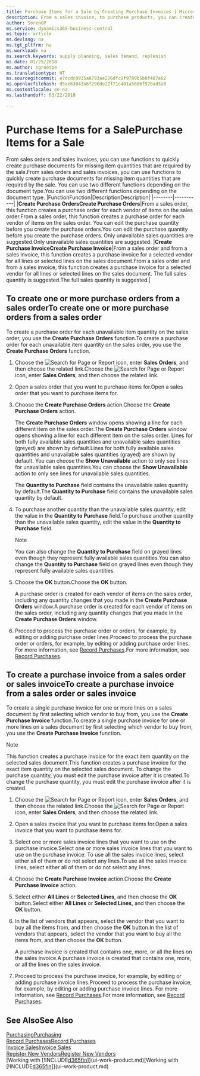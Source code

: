 ```yaml
---
title: Purchase Items for a Sale by Creating Purchase Invoices | Microsoft Docs
description: From a sales invoice, to purchase products, you can create a purchase invoice for a vendor or supplier.
author: SorenGP
ms.service: dynamics365-business-central
ms.topic: article
ms.devlang: na
ms.tgt_pltfrm: na
ms.workload: na
ms.search.keywords: supply planning, sales demand, replenish
ms.date: 01/25/2018
ms.author: sgroespe
ms.translationtype: HT
ms.sourcegitcommit: e7dcdc0935a8793ae226dfc2f9709b5b8f487a62
ms.openlocfilehash: d5ae63043a6f296de22f71c401a5686f970ad3a0
ms.contentlocale: en-nz
ms.lasthandoff: 03/22/2018

---
```

# <a name="purchase-items-for-a-sale"></a><span data-ttu-id="140d9-103">Purchase Items for a Sale</span><span class="sxs-lookup"><span data-stu-id="140d9-103">Purchase Items for a Sale</span></span>
<span data-ttu-id="140d9-104">From sales orders and sales invoices, you can use functions to quickly create purchase documents for missing item quantities that are required by the sale.</span><span class="sxs-lookup"><span data-stu-id="140d9-104">From sales orders and sales invoices, you can use functions to quickly create purchase documents for missing item quantities that are required by the sale.</span></span> <span data-ttu-id="140d9-105">You can use two different functions depending on the document type.</span><span class="sxs-lookup"><span data-stu-id="140d9-105">You can use two different functions depending on the document type.</span></span>
|<span data-ttu-id="140d9-106">Function</span><span class="sxs-lookup"><span data-stu-id="140d9-106">Function</span></span>|<span data-ttu-id="140d9-107">Description</span><span class="sxs-lookup"><span data-stu-id="140d9-107">Description</span></span>|
|--------|-----------|
|<span data-ttu-id="140d9-108">**Create Purchase Orders**</span><span class="sxs-lookup"><span data-stu-id="140d9-108">**Create Purchase Orders**</span></span>|<span data-ttu-id="140d9-109">From a sales order, this function creates a purchase order for each vendor of items on the sales order.</span><span class="sxs-lookup"><span data-stu-id="140d9-109">From a sales order, this function creates a purchase order for each vendor of items on the sales order.</span></span> <span data-ttu-id="140d9-110">You can edit the purchase quantity before you create the purchase orders.</span><span class="sxs-lookup"><span data-stu-id="140d9-110">You can edit the purchase quantity before you create the purchase orders.</span></span> <span data-ttu-id="140d9-111">Only unavailable sales quantities are suggested.</span><span class="sxs-lookup"><span data-stu-id="140d9-111">Only unavailable sales quantities are suggested.</span></span>
|<span data-ttu-id="140d9-112">**Create Purchase Invoice**</span><span class="sxs-lookup"><span data-stu-id="140d9-112">**Create Purchase Invoice**</span></span>|<span data-ttu-id="140d9-113">From a sales order and from a sales invoice, this function creates a purchase invoice for a selected vendor for all lines or selected lines on the sales document.</span><span class="sxs-lookup"><span data-stu-id="140d9-113">From a sales order and from a sales invoice, this function creates a purchase invoice for a selected vendor for all lines or selected lines on the sales document.</span></span> <span data-ttu-id="140d9-114">The full sales quantity is suggested.</span><span class="sxs-lookup"><span data-stu-id="140d9-114">The full sales quantity is suggested.</span></span>|

## <a name="to-create-one-or-more-purchase-orders-from-a-sales-order"></a><span data-ttu-id="140d9-115">To create one or more purchase orders from a sales order</span><span class="sxs-lookup"><span data-stu-id="140d9-115">To create one or more purchase orders from a sales order</span></span>
<span data-ttu-id="140d9-116">To create a purchase order for each unavailable item quantity on the sales order, you use the **Create Purchase Orders** function.</span><span class="sxs-lookup"><span data-stu-id="140d9-116">To create a purchase order for each unavailable item quantity on the sales order, you use the **Create Purchase Orders** function.</span></span>

1. <span data-ttu-id="140d9-117">Choose the ![Search for Page or Report](media/ui-search/search_small.png "Search for Page or Report icon") icon, enter **Sales Orders**, and then choose the related link.</span><span class="sxs-lookup"><span data-stu-id="140d9-117">Choose the ![Search for Page or Report](media/ui-search/search_small.png "Search for Page or Report icon") icon, enter **Sales Orders**, and then choose the related link.</span></span>
2. <span data-ttu-id="140d9-118">Open a sales order that you want to purchase items for.</span><span class="sxs-lookup"><span data-stu-id="140d9-118">Open a sales order that you want to purchase items for.</span></span>
3. <span data-ttu-id="140d9-119">Choose the **Create Purchase Orders** action.</span><span class="sxs-lookup"><span data-stu-id="140d9-119">Choose the **Create Purchase Orders** action.</span></span>

    <span data-ttu-id="140d9-120">The **Create Purchase Orders** window opens showing a line for each different item on the sales order.</span><span class="sxs-lookup"><span data-stu-id="140d9-120">The **Create Purchase Orders** window opens showing a line for each different item on the sales order.</span></span> <span data-ttu-id="140d9-121">Lines for both fully available sales quantities and unavailable sales quantities (greyed) are shown by default.</span><span class="sxs-lookup"><span data-stu-id="140d9-121">Lines for both fully available sales quantities and unavailable sales quantities (grayed) are shown by default.</span></span> <span data-ttu-id="140d9-122">You can choose the **Show Unavailable** action to only see lines for unavailable sales quantities.</span><span class="sxs-lookup"><span data-stu-id="140d9-122">You can choose the **Show Unavailable** action to only see lines for unavailable sales quantities.</span></span>

    <span data-ttu-id="140d9-123">The **Quantity to Purchase** field contains the unavailable sales quantity by default.</span><span class="sxs-lookup"><span data-stu-id="140d9-123">The **Quantity to Purchase** field contains the unavailable sales quantity by default.</span></span>
4. <span data-ttu-id="140d9-124">To purchase another quantity than the unavailable sales quantity, edit the value in the **Quantity to Purchase** field.</span><span class="sxs-lookup"><span data-stu-id="140d9-124">To purchase another quantity than the unavailable sales quantity, edit the value in the **Quantity to Purchase** field.</span></span>

    > [!NOTE]  
    >   <span data-ttu-id="140d9-125">You can also change the **Quantity to Purchase** field on grayed lines even though they represent fully available sales quantities.</span><span class="sxs-lookup"><span data-stu-id="140d9-125">You can also change the **Quantity to Purchase** field on grayed lines even though they represent fully available sales quantities.</span></span>
5. <span data-ttu-id="140d9-126">Choose the **OK** button.</span><span class="sxs-lookup"><span data-stu-id="140d9-126">Choose the **OK** button.</span></span>

    <span data-ttu-id="140d9-127">A purchase order is created for each vendor of items on the sales order, including any quantity changes that you made in the **Create Purchase Orders** window.</span><span class="sxs-lookup"><span data-stu-id="140d9-127">A purchase order is created for each vendor of items on the sales order, including any quantity changes that you made in the **Create Purchase Orders** window.</span></span>
7. <span data-ttu-id="140d9-128">Proceed to process the purchase order or orders, for example, by editing or adding purchase order lines.</span><span class="sxs-lookup"><span data-stu-id="140d9-128">Proceed to process the purchase order or orders, for example, by editing or adding purchase order lines.</span></span> <span data-ttu-id="140d9-129">For more information, see [Record Purchases](purchasing-how-record-purchases.md).</span><span class="sxs-lookup"><span data-stu-id="140d9-129">For more information, see [Record Purchases](purchasing-how-record-purchases.md).</span></span>


## <a name="to-create-a-purchase-invoice-from-a-sales-order-or-sales-invoice"></a><span data-ttu-id="140d9-130">To create a purchase invoice from a sales order or sales invoice</span><span class="sxs-lookup"><span data-stu-id="140d9-130">To create a purchase invoice from a sales order or sales invoice</span></span>
<span data-ttu-id="140d9-131">To create a single purchase invoice for one or more lines on a sales document by first selecting which vendor to buy from, you use the **Create Purchase Invoice** function.</span><span class="sxs-lookup"><span data-stu-id="140d9-131">To create a single purchase invoice for one or more lines on a sales document by first selecting which vendor to buy from, you use the **Create Purchase Invoice** function.</span></span>

> [!NOTE]  
>   <span data-ttu-id="140d9-132">This function creates a purchase invoice for the exact item quantity on the selected sales document.</span><span class="sxs-lookup"><span data-stu-id="140d9-132">This function creates a purchase invoice for the exact item quantity on the selected sales document.</span></span> <span data-ttu-id="140d9-133">To change the purchase quantity, you must edit the purchase invoice after it is created.</span><span class="sxs-lookup"><span data-stu-id="140d9-133">To change the purchase quantity, you must edit the purchase invoice after it is created.</span></span>  

1. <span data-ttu-id="140d9-134">Choose the ![Search for Page or Report](media/ui-search/search_small.png "Search for Page or Report icon") icon, enter **Sales Orders**, and then choose the related link.</span><span class="sxs-lookup"><span data-stu-id="140d9-134">Choose the ![Search for Page or Report](media/ui-search/search_small.png "Search for Page or Report icon") icon, enter **Sales Orders**, and then choose the related link.</span></span>
2. <span data-ttu-id="140d9-135">Open a sales invoice that you want to purchase items for.</span><span class="sxs-lookup"><span data-stu-id="140d9-135">Open a sales invoice that you want to purchase items for.</span></span>
3. <span data-ttu-id="140d9-136">Select one or more sales invoice lines that you want to use on the purchase invoice.</span><span class="sxs-lookup"><span data-stu-id="140d9-136">Select one or more sales invoice lines that you want to use on the purchase invoice.</span></span> <span data-ttu-id="140d9-137">To use all the sales invoice lines, select either all of them or do not select any lines.</span><span class="sxs-lookup"><span data-stu-id="140d9-137">To use all the sales invoice lines, select either all of them or do not select any lines.</span></span>
4. <span data-ttu-id="140d9-138">Choose the **Create Purchase Invoice** action.</span><span class="sxs-lookup"><span data-stu-id="140d9-138">Choose the **Create Purchase Invoice** action.</span></span>
5. <span data-ttu-id="140d9-139">Select either **All Lines** or **Selected Lines**, and then choose the **OK** button.</span><span class="sxs-lookup"><span data-stu-id="140d9-139">Select either **All Lines** or **Selected Lines**, and then choose the **OK** button.</span></span>  
6. <span data-ttu-id="140d9-140">In the list of vendors that appears, select the vendor that you want to buy all the items from, and then choose the **OK** button.</span><span class="sxs-lookup"><span data-stu-id="140d9-140">In the list of vendors that appears, select the vendor that you want to buy all the items from, and then choose the **OK** button.</span></span>

    <span data-ttu-id="140d9-141">A purchase invoice is created that contains one, more, or all the lines on the sales invoice.</span><span class="sxs-lookup"><span data-stu-id="140d9-141">A purchase invoice is created that contains one, more, or all the lines on the sales invoice.</span></span>
7. <span data-ttu-id="140d9-142">Proceed to process the purchase invoice, for example, by editing or adding purchase invoice lines.</span><span class="sxs-lookup"><span data-stu-id="140d9-142">Proceed to process the purchase invoice, for example, by editing or adding purchase invoice lines.</span></span> <span data-ttu-id="140d9-143">For more information, see [Record Purchases](purchasing-how-record-purchases.md).</span><span class="sxs-lookup"><span data-stu-id="140d9-143">For more information, see [Record Purchases](purchasing-how-record-purchases.md).</span></span>

## <a name="see-also"></a><span data-ttu-id="140d9-144">See Also</span><span class="sxs-lookup"><span data-stu-id="140d9-144">See Also</span></span>
[<span data-ttu-id="140d9-145">Purchasing</span><span class="sxs-lookup"><span data-stu-id="140d9-145">Purchasing</span></span>](purchasing-manage-purchasing.md)  
[<span data-ttu-id="140d9-146">Record Purchases</span><span class="sxs-lookup"><span data-stu-id="140d9-146">Record Purchases</span></span>](purchasing-how-record-purchases.md)  
[<span data-ttu-id="140d9-147">Invoice Sales</span><span class="sxs-lookup"><span data-stu-id="140d9-147">Invoice Sales</span></span>](sales-how-invoice-sales.md)  
[<span data-ttu-id="140d9-148">Register New Vendors</span><span class="sxs-lookup"><span data-stu-id="140d9-148">Register New Vendors</span></span>](purchasing-how-register-new-vendors.md)  
<span data-ttu-id="140d9-149">[Working with [!INCLUDE[d365fin](includes/d365fin_md.md)]](ui-work-product.md)</span><span class="sxs-lookup"><span data-stu-id="140d9-149">[Working with [!INCLUDE[d365fin](includes/d365fin_md.md)]](ui-work-product.md)</span></span>

